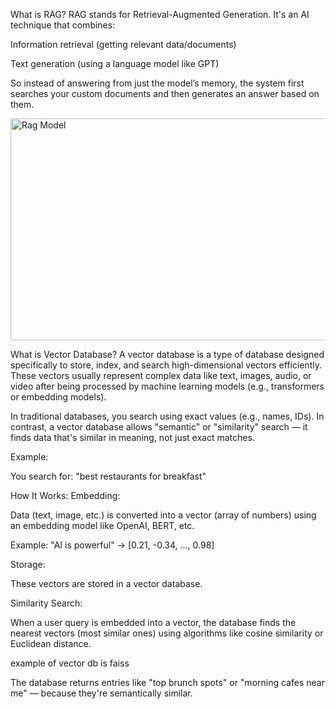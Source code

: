What is RAG?
RAG stands for Retrieval-Augmented Generation. It's an AI technique that combines:

Information retrieval (getting relevant data/documents)

Text generation (using a language model like GPT)

So instead of answering from just the model’s memory, the system first searches your custom documents and then generates an answer based on them.

<img width="750" height="355" alt="Rag Model" src="https://github.com/user-attachments/assets/c56fd316-08f8-4920-89d2-a68eaf378fb0" />



What is Vector Database?
A vector database is a type of database designed specifically to store, index, and search high-dimensional vectors efficiently. These vectors usually represent complex data like text, images, audio, or video after being processed by machine learning models (e.g., transformers or embedding models).

In traditional databases, you search using exact values (e.g., names, IDs). In contrast, a vector database allows "semantic" or "similarity" search — it finds data that's similar in meaning, not just exact matches.

Example:

You search for: "best restaurants for breakfast"

How It Works:
Embedding:

Data (text, image, etc.) is converted into a vector (array of numbers) using an embedding model like OpenAI, BERT, etc.

Example: "AI is powerful" → [0.21, -0.34, ..., 0.98]

Storage:

These vectors are stored in a vector database.

Similarity Search:

When a user query is embedded into a vector, the database finds the nearest vectors (most similar ones) using algorithms like cosine similarity or Euclidean distance.

example of vector db is faiss

The database returns entries like "top brunch spots" or "morning cafes near me" — because they're semantically similar.
